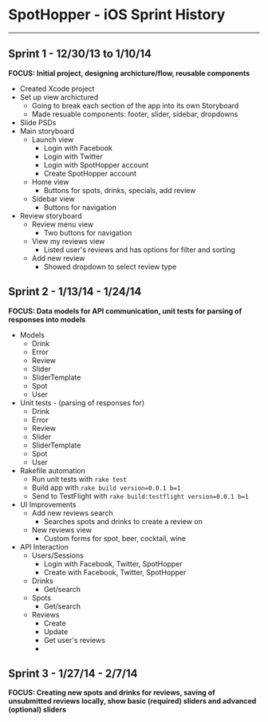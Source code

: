 # SpotHopper - iOS Sprint History
------------------------------

## Sprint 1 - 12/30/13 to 1/10/14
**FOCUS: Initial project, designing archicture/flow, reusable components**
- Created Xcode project
- Set up view archictured
    - Going to break each section of the app into its own Storyboard
    - Made resuable components: footer, slider, sidebar, dropdowns
- Slide PSDs
- Main storyboard
    - Launch view
        - Login with Facebook
        - Login with Twitter
        - Login with SpotHopper account
        - Create SpotHopper account
    - Home view
        - Buttons for spots, drinks, specials, add review
    - Sidebar view
        - Buttons for navigation
- Review storyboard
    - Review menu view
        - Two buttons for navigation
    - View my reviews view
        - Listed user's reviews and has options for filter and sorting
    - Add new review
        - Showed dropdown to select review type


## Sprint 2 - 1/13/14 - 1/24/14
**FOCUS: Data models for API communication, unit tests for parsing of responses into models**
- Models
    - Drink
    - Error
    - Review
    - Slider
    - SliderTemplate
    - Spot
    - User
- Unit tests - (parsing of responses for)
    - Drink
    - Error
    - Review
    - Slider
    - SliderTemplate
    - Spot
    - User
- Rakefile automation
    - Run unit tests with `rake test` 
    - Build app with `rake build version=0.0.1 b=1`
    - Send to TestFlight with `rake build:testflight version=0.0.1 b=1`
- UI Improvements
    - Add new reviews search
        - Searches spots and drinks to create a review on
    - New reviews view
        - Custom forms for spot, beer, cocktail, wine 
- API Interaction
    - Users/Sessions
        - Login with Facebook, Twitter, SpotHopper
        - Create with Facebook, Twitter, SpotHopper
    - Drinks
        - Get/search
    - Spots
        - Get/search
    - Reviews
        - Create
        - Update
        - Get user's reviews
        - 

## Sprint 3 - 1/27/14 - 2/7/14
**FOCUS: Creating new spots and drinks for reviews, saving of unsubmitted reviews locally, show basic (required) sliders and advanced (optional) sliders**
